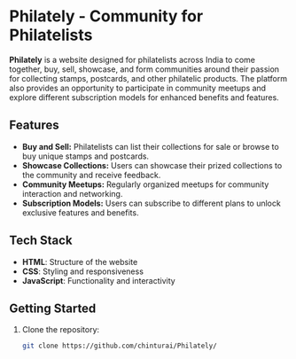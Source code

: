 # Philately - Community for Philatelists

**Philately** is a website designed for philatelists across India to come together, buy, sell, showcase, and form communities around their passion for collecting stamps, postcards, and other philatelic products. The platform also provides an opportunity to participate in community meetups and explore different subscription models for enhanced benefits and features.

## Features

- **Buy and Sell:** Philatelists can list their collections for sale or browse to buy unique stamps and postcards.
- **Showcase Collections:** Users can showcase their prized collections to the community and receive feedback.
- **Community Meetups:** Regularly organized meetups for community interaction and networking.
- **Subscription Models:** Users can subscribe to different plans to unlock exclusive features and benefits.

## Tech Stack

- **HTML**: Structure of the website
- **CSS**: Styling and responsiveness
- **JavaScript**: Functionality and interactivity

## Getting Started

1. Clone the repository:
   ```bash
   git clone https://github.com/chinturai/Philately/
